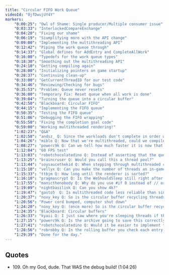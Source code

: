 ```yaml
---
title: "Circular FIFO Work Queue"
videoId: "0jfDwujUY4Y"
markers:
	"0:00:25": "Owl of Shame: Single producer/Multiple consumer issue"
	"0:03:33": "InterlockedCompareExchange"
	"0:04:20": "Fixing our shame"
	"0:06:19": "Siumplifying more with the API change"
	"0:09:00": "Implementing the multithreading API"
	"0:12:42": "Piping the work queue through"
	"0:14:33": "Global defines for AddEntry and CompleteAllWork"
	"0:16:00": "Typedefs for the work queue types"
	"0:18:30": "Smoothing out the multithreading API"
	"0:24:10": "Getting compiling again"
	"0:28:00": "Initializing pointers on game startup"
	"0:28:37": "Continuing clean-up"
	"0:33:00": "GetCurrentThreadID for our test code"
	"0:34:46": "Reviewing/Checking for bugs"
	"0:35:53": "Problem: Queue never resets"
	"0:36:00": "Temporary Fix: Reset queue when all work is done"
	"0:39:04": "Turning the queue into a circular buffer"
	"0:42:50": "Blackboard: Circular FIFO"
	"0:44:15": "Implementing the FIFO queue"
	"0:50:35": "Testing the FIFO queue"
	"0:51:06": "Debugging the FIFO wrapping"
	"0:55:50": "Fixing the completion goal code"
	"0:59:00": "Working multithreaded rendering!"
	"1:02:23": "Q&A"
	"1:02:58": "andsz_ Q: Since the workloads don't complete in order what if one workload takes very long while the other threads wrap around in the queue such that a new workload overwrites the slot with the one that is still running?"
	"1:04:26": "miblo Q: Now that we're multithreaded, could we compile in debug mode and have the game run at a reasonable framerate? (!quote 109)"
	"1:08:27": "powerc9k Q: Can we tell how much faster it is now that it's multithreaded?"
	"1:12:04": "60 FPS test"
	"1:13:03": "robotchocolatedino Q: Instead of asserting that the queue doesn't overflow when adding an entry would it be better to just wait for an entry to be read if there's no space to write"
	"1:13:25": "braincruser Q: Would you call this a thread pool?"
	"1:13:44": "soysaucethekid Q: When stepping through multithreaded code all the other threads stop as well, I take it?"
	"1:15:10": "vellyx Q: Can you make the number of threads an in-game configuration option?"
	"1:15:33": "ttbjm Q: How long until the renderer is sorted?"
	"1:16:10": "pragmascrypt Q: Is the WeShouldSleep still right after you changed the if condition?"
	"1:17:55": "manicthenobody Q: Why do you use #if 0 instead of // or /*?"
	"1:19:09": "nightbasilisk Q: Can you show 4k?"
	"1:19:47": "gasto5  Q: Is multithreaded code less reliable than singlethreaded code?"
	"1:20:37": "noxy_key Q: So is the circular buffer recycling threads after they're done processing a tile? I wasn't clear on why a circular buffer was chosen."
	"1:20:56": "Power cord bumped, computer shut down"
	"1:24:20": "noxy_key Q: (once more) So is the circular buffer recycling threads after they're done processing a tile? I wasn't clear on why a circular buffer was chosen."
	"1:24:35": "Blackboard: Circular buffers"
	"1:26:33": "kyaii Q: I just saw where you're sleeping threads if there's no work, are you still using semaphores to block and wake up threads or are you sleeping threads?"
	"1:27:15": "powerc9k Q: Is the archive going to save this correctly?"
	"1:27:41": "robotchocolatedino Q: Would it be easier to implement the queue as a linked list so it has no maximum size? Since we never need to traverse the list it should still be fast."
	"1:28:56": "robrobby Q: In the rolling buffer you check each entry to be filled before writing a new one in and otherwise skip to the next slot?"
	"1:29:39": "Done for the day."
---
```


## Quotes

* 109\. Oh my God, dude. That WAS the debug build! (1:04:26)
